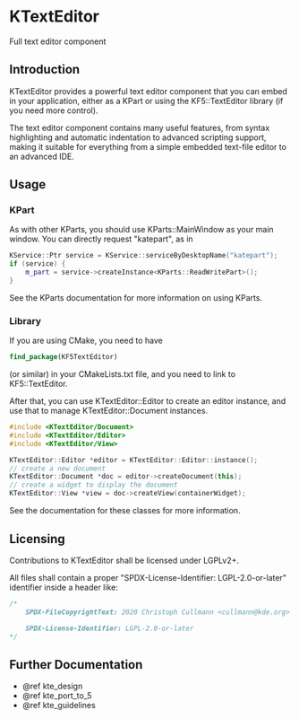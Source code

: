 # KTextEditor

Full text editor component

## Introduction

KTextEditor provides a powerful text editor component that you can embed in your
application, either as a KPart or using the KF5::TextEditor library (if you need
more control).

The text editor component contains many useful features, from syntax
highlighting and automatic indentation to advanced scripting support, making it
suitable for everything from a simple embedded text-file editor to an advanced
IDE.

## Usage

### KPart

As with other KParts, you should use KParts::MainWindow as your main window.
You can directly request "katepart", as in

```cpp
KService::Ptr service = KService::serviceByDesktopName("katepart");
if (service) {
    m_part = service->createInstance<KParts::ReadWritePart>();
}
```

See the KParts documentation for more information on using KParts.

### Library

If you are using CMake, you need to have

```cmake
find_package(KF5TextEditor)
```

(or similar) in your CMakeLists.txt file, and you need to link to
KF5::TextEditor.

After that, you can use KTextEditor::Editor to create an editor instance, and
use that to manage KTextEditor::Document instances.

```cpp
#include <KTextEditor/Document>
#include <KTextEditor/Editor>
#include <KTextEditor/View>

KTextEditor::Editor *editor = KTextEditor::Editor::instance();
// create a new document
KTextEditor::Document *doc = editor->createDocument(this);
// create a widget to display the document
KTextEditor::View *view = doc->createView(containerWidget);
```

See the documentation for these classes for more information.

## Licensing

Contributions to KTextEditor shall be licensed under LGPLv2+.

All files shall contain a proper "SPDX-License-Identifier: LGPL-2.0-or-later" identifier inside a header like:

```cpp
/*
    SPDX-FileCopyrightText: 2020 Christoph Cullmann <cullmann@kde.org>

    SPDX-License-Identifier: LGPL-2.0-or-later
*/
```

## Further Documentation

- @ref kte_design
- @ref kte_port_to_5
- @ref kte_guidelines

